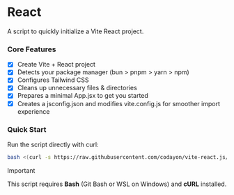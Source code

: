 # React

A script to quickly initialize a Vite React project.

### Core Features

- [x] Create Vite + React project
- [x] Detects your package manager (bun > pnpm > yarn > npm)
- [x] Configures Tailwind CSS
- [x] Cleans up unnecessary files & directories
- [x] Prepares a minimal App.jsx to get you started
- [x] Creates a jsconfig.json and modifies vite.config.js for smoother import experience

### Quick Start

Run the script directly with curl:

```bash
bash <(curl -s https://raw.githubusercontent.com/codayon/vite-react.js/main/vite/init-react.sh)
```

> [!IMPORTANT]
> This script requires **Bash** (Git Bash or WSL on Windows) and **cURL** installed.
